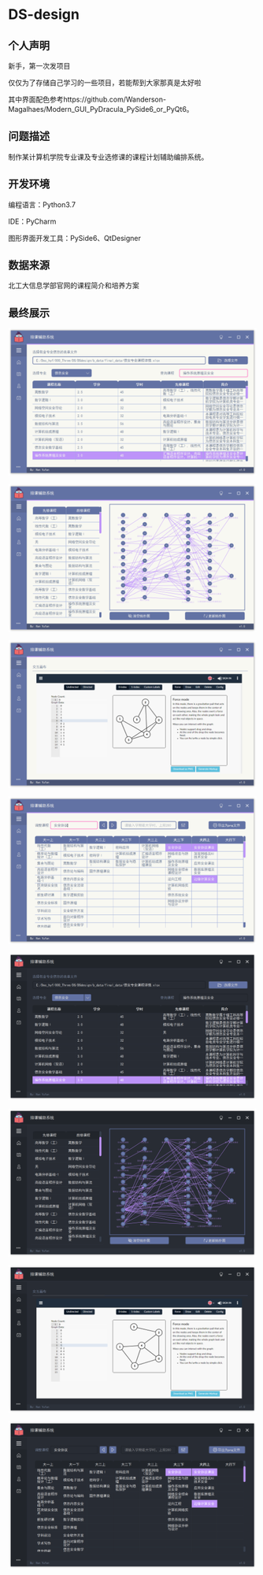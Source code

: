 # DS-design

## 个人声明

新手，第一次发项目

仅仅为了存储自己学习的一些项目，若能帮到大家那真是太好啦

其中界面配色参考https://github.com/Wanderson-Magalhaes/Modern_GUI_PyDracula_PySide6_or_PyQt6。

## 问题描述

制作某计算机学院专业课及专业选修课的课程计划辅助编排系统。

## 开发环境

  编程语言：Python3.7 
  
  IDE：PyCharm

  图形界面开发工具：PySide6、QtDesigner

## 数据来源

  北工大信息学部官网的课程简介和培养方案
  
## 最终展示

![image](png/45410f37215d91a290331edd4adec41.png)

![image](png/446a13a71b0e233f56d53f711132174.png)

![image](png/c605ff41525f86fb5f55d33c3d67219.png)

![image](png/714284fa10c6939545997ee374e90c8.png)

![image](png/bacc506d0a33d574c4a712b605fbead.png)

![image](png/29c30bdb5ff83d48946b85774c1f363.png)

![image](png/063b0272e983b803534a4f1d7fd3e46.png)

![image](png/dc2a643bed72d99dfeea36113cf3b4b.png)
